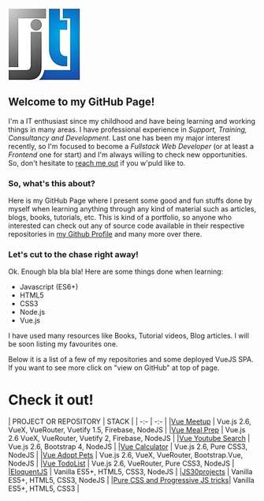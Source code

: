 ![LogoImage](./assets/logo_jt_cut.jpg)
## Welcome to my GitHub Page!

I'm a IT enthusiast since my childhood and have being learning and working things in many areas. I have professional experience in _Support, Training, Consultancy and Development_.
Last one has been my major interest recently, so I'm focused to become a *Fullstack Web Developer* (or at least a *Frontend* one for start) and I'm always willing to check new opportunities.
So, don't hesitate to [reach me out](https://linkedin.com/trepichio) if you w'puld like to.

### So, what's this about?

Here is my GitHub Page where I present some good and fun stuffs done by myself when learning anything through any kind of material such as articles, blogs, books, tutorials, etc. This is kind of a portfolio, so anyone who interested can check out any of source code available in their respective repositories in [my Github Profile](https://github.com/trepichio) and many more over there.

### Let's cut to the chase right away!

Ok. Enough bla bla bla! Here are some things done when learning:
- Javascript (ES6+)
- HTML5
- CSS3
- Node.js
- Vue.js

I have used many resources like Books, Tutorial videos, Blog articles.
I will be soon listing my favourites one.

Below it is a list of a few of my repositories and some deployed VueJS SPA.
If you want to see more click on "view on GitHub" at top of page.


# Check it out!

| PROJECT OR REPOSITORY | STACK |
| -:- | -:- |
|[Vue Meetup](https://stoic-wescoff-2e01a5.netlify.com/) | Vue.js 2.6, VueX, VueRouter, Vuetify 1\.5, Firebase, NodeJS |
|[Vue Meal Prep](https://festive-swanson-56624f.netlify.com/) | Vue.js 2.6 VueX, VueRouter, Vuetify 2, Firebase, NodeJS |
|[Vue Youtube Search](https://serene-sammet-ee68d4.netlify.com/) | Vue.js 2.6, Bootstrap 4, NodeJS |
|[Vue Calculator](https://laughing-payne-2729ae.netlify.com/) | Vue.js 2.6, Pure CSS3, NodeJS |
|[Vue Adopt Pets](https://vibrant-booth-752181.netlify.com/) | Vue.js 2.6, VueX, VueRouter, Bootstrap.Vue, NodeJS |
|[Vue TodoList](https://condescending-dubinsky-573577.netlify.com/#/) | Vue.js 2.6, VueRouter, Pure CSS3, NodeJS |
|[EloquentJS](./eloquentJS_exercises/) | Vanilla ES5+, HTML5, CSS3, NodeJS |
|[JS30projects](./JS30projects/) | Vanilla ES5+, HTML5, CSS3, NodeJS |
|[Pure CSS and Progressive JS tricks](https://trepichio.github.io/Mytest/)| Vanilla ES5+, HTML5, CSS3 |